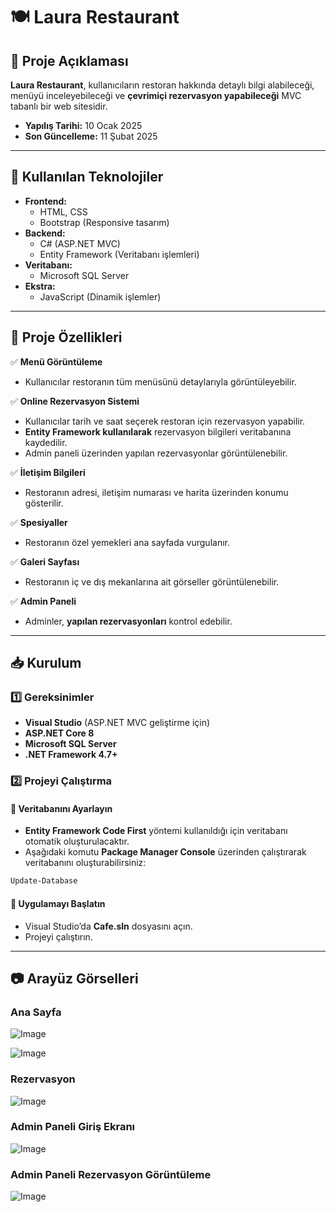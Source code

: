 # 🍽️ Laura Restaurant 

## 📌 Proje Açıklaması  
**Laura Restaurant**, kullanıcıların restoran hakkında detaylı bilgi alabileceği, menüyü inceleyebileceği ve **çevrimiçi rezervasyon yapabileceği** MVC tabanlı bir web sitesidir.  

- **Yapılış Tarihi:** 10 Ocak 2025
- **Son Güncelleme:** 11 Şubat 2025

---

## 🚀 Kullanılan Teknolojiler  
- **Frontend:**  
  - HTML, CSS  
  - Bootstrap (Responsive tasarım)  
- **Backend:**  
  - C# (ASP.NET MVC)  
  - Entity Framework (Veritabanı işlemleri)  
- **Veritabanı:**  
  - Microsoft SQL Server  
- **Ekstra:**  
  - JavaScript (Dinamik işlemler)  

---

## 🔧 Proje Özellikleri  

✅ **Menü Görüntüleme**  
- Kullanıcılar restoranın tüm menüsünü detaylarıyla görüntüleyebilir.  

✅ **Online Rezervasyon Sistemi**  
- Kullanıcılar tarih ve saat seçerek restoran için rezervasyon yapabilir.  
- **Entity Framework kullanılarak** rezervasyon bilgileri veritabanına kaydedilir.  
- Admin paneli üzerinden yapılan rezervasyonlar görüntülenebilir.  

✅ **İletişim Bilgileri**  
- Restoranın adresi, iletişim numarası ve harita üzerinden konumu gösterilir.  

✅ **Spesiyaller**  
- Restoranın özel yemekleri ana sayfada vurgulanır.  

✅ **Galeri Sayfası**  
- Restoranın iç ve dış mekanlarına ait görseller görüntülenebilir.  

✅ **Admin Paneli**  
- Adminler, **yapılan rezervasyonları** kontrol edebilir.  

---

## 📥 Kurulum  

### 1️⃣ Gereksinimler  
- **Visual Studio** (ASP.NET MVC geliştirme için)
- **ASP.NET Core 8**
- **Microsoft SQL Server**  
- **.NET Framework 4.7+**

### 2️⃣ Projeyi Çalıştırma  

#### 📌 Veritabanını Ayarlayın  
- **Entity Framework Code First** yöntemi kullanıldığı için veritabanı otomatik oluşturulacaktır.  
- Aşağıdaki komutu **Package Manager Console** üzerinden çalıştırarak veritabanını oluşturabilirsiniz:  

```powershell
Update-Database
```

#### 📌 Uygulamayı Başlatın
- Visual Studio’da **Cafe.sln** dosyasını açın.
- Projeyi çalıştırın.

---

## 📷 Arayüz Görselleri  

### Ana Sayfa

![Image](https://github.com/user-attachments/assets/6eb28ef1-46ab-4b89-955c-159fc7fac5e2)

![Image](https://github.com/user-attachments/assets/baa46333-ae2f-4217-b925-761144b21ddf)

### Rezervasyon
![Image](https://github.com/user-attachments/assets/0ed322ed-ca13-4971-869e-07757beb68df)

### Admin Paneli Giriş Ekranı
![Image](https://github.com/user-attachments/assets/48912a74-23f9-425f-bc3b-a32b8ed70a20)

### Admin Paneli Rezervasyon Görüntüleme
![Image](https://github.com/user-attachments/assets/f895d351-87b0-432b-82b2-ceeafd35b1bf)
